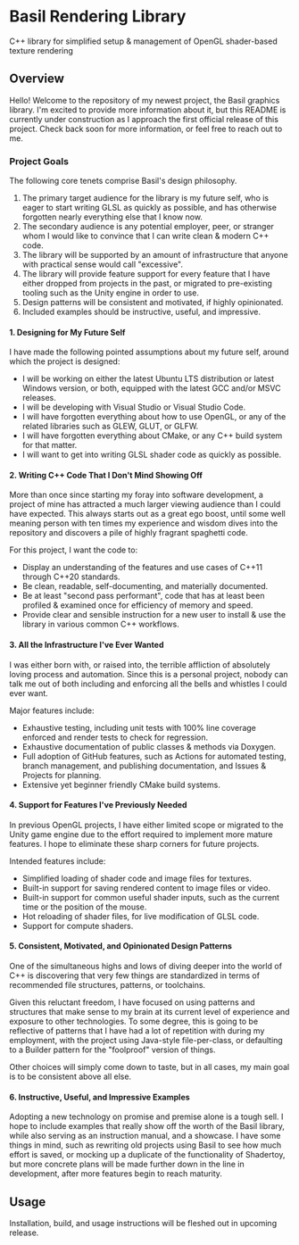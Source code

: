 # Basil Rendering Library

C++ library for simplified setup & management of OpenGL shader-based texture rendering

## Overview

Hello! Welcome to the repository of my newest project, the Basil graphics library. I'm excited to provide more information about it, but this README is currently under construction as I approach the first official release of this project. Check back soon for more information, or feel free to reach out to me.

### Project Goals

The following core tenets comprise Basil's design philosophy.

1. The primary target audience for the library is my future self, who is eager to start writing GLSL as quickly as possible, and has otherwise forgotten nearly everything else that I know now.
2. The secondary audience is any potential employer, peer, or stranger whom I would like to convince that I can write clean & modern C++ code.
3. The library will be supported by an amount of infrastructure that anyone with practical sense would call "excessive".
4. The library will provide feature support for every feature that I have either dropped from projects in the past, or migrated to pre-existing tooling such as the Unity engine in order to use.
5. Design patterns will be consistent and motivated, if highly opinionated.
6. Included examples should be instructive, useful, and impressive.

#### 1. Designing for My Future Self

I have made the following pointed assumptions about my future self, around which the project is designed:
* I will be working on either the latest Ubuntu LTS distribution or latest Windows version, or both, equipped with the latest GCC and/or MSVC releases.
* I will be developing with Visual Studio or Visual Studio Code.
* I will have forgotten everything about how to use OpenGL, or any of the related libraries such as GLEW, GLUT, or GLFW.
* I will have forgotten everything about CMake, or any C++ build system for that matter.
* I will want to get into writing GLSL shader code as quickly as possible.

#### 2. Writing C++ Code That I Don't Mind Showing Off

More than once since starting my foray into software development, a project of mine has attracted a much larger viewing audience than I could have expected. This always starts out as a great ego boost, until some well meaning person with ten times my experience and wisdom dives into the repository and discovers a pile of highly fragrant spaghetti code.

For this project, I want the code to:
* Display an understanding of the features and use cases of C++11 through C++20 standards.
* Be clean, readable, self-documenting, and materially documented.
* Be at least "second pass performant", code that has at least been profiled & examined once for efficiency of memory and speed.
* Provide clear and sensible instruction for a new user to install & use the library in various common C++ workflows.

#### 3. All the Infrastructure I've Ever Wanted

I was either born with, or raised into, the terrible affliction of absolutely loving process and automation. Since this is a personal project, nobody can talk me out of both including and enforcing all the bells and whistles I could ever want.

Major features include:
* Exhaustive testing, including unit tests with 100% line coverage enforced and render tests to check for regression.
* Exhaustive documentation of public classes & methods via Doxygen.
* Full adoption of GitHub features, such as Actions for automated testing, branch management, and publishing documentation, and Issues & Projects for planning.
* Extensive yet beginner friendly CMake build systems.

#### 4. Support for Features I've Previously Needed

In previous OpenGL projects, I have either limited scope or migrated to the Unity game engine due to the effort required to implement more mature features. I hope to eliminate these sharp corners for future projects.

Intended features include:
* Simplified loading of shader code and image files for textures.
* Built-in support for saving rendered content to image files or video.
* Built-in support for common useful shader inputs, such as the current time or the position of the mouse.
* Hot reloading of shader files, for live modification of GLSL code.
* Support for compute shaders.

#### 5. Consistent, Motivated, and Opinionated Design Patterns

One of the simultaneous highs and lows of diving deeper into the world of C++ is discovering that very few things are standardized in terms of recommended file structures, patterns, or toolchains.

Given this reluctant freedom, I have focused on using patterns and structures that make sense to my brain at its current level of experience and exposure to other technologies. To some degree, this is going to be reflective of patterns that I have had a lot of repetition with during my employment, with the project using Java-style file-per-class, or defaulting to a Builder pattern for the "foolproof" version of things.

Other choices will simply come down to taste, but in all cases, my main goal is to be consistent above all else.

#### 6. Instructive, Useful, and Impressive Examples

Adopting a new technology on promise and premise alone is a tough sell. I hope to include examples that really show off the worth of the Basil library, while also serving as an instruction manual, and a showcase. I have some things in mind, such as rewriting old projects using Basil to see how much effort is saved, or mocking up a duplicate of the functionality of Shadertoy, but more concrete plans will be made further down in the line in development, after more features begin to reach maturity.


## Usage

Installation, build, and usage instructions will be fleshed out in upcoming release.
